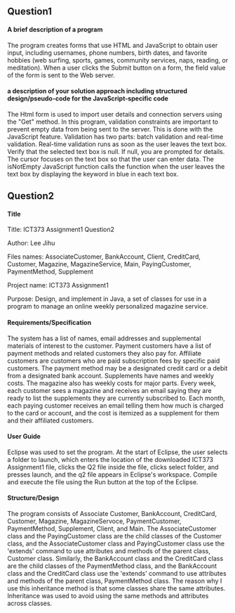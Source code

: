 ## Question1


#### A brief description of a program
The program creates forms that use HTML and JavaScript to obtain user input, including usernames, phone numbers, birth dates, and favorite hobbies (web surfing, sports, games, community services, naps, reading, or meditation). When a user clicks the Submit button on a form, the field value of the form is sent to the Web server.



#### a description of your solution approach including structured design/pseudo-code for the JavaScript-specific code
The Html form is used to import user details and connection servers using the "Get" method. In this program, validation constraints are important to prevent empty data from being sent to the server. This is done with the JavaScript feature. Validation has two parts: batch validation and real-time validation. Real-time validation runs as soon as the user leaves the text box. Verify that the selected text box is null. If null, you are prompted for details. The cursor focuses on the text box so that the user can enter data. The isNotEmpty JavaScript function calls the function when the user leaves the text box by displaying the keyword in blue in each text box.



## Question2


#### Title

Title: ICT373 Assignment1 Question2

Author: Lee Jihu

Files names: AssociateCustomer, BankAccount, Client, CreditCard, Customer, Magazine, MagazineService, Main, PayingCustomer, PaymentMethod, Supplement

Project name: ICT373 Assignment1

Purpose: Design, and implement in Java, a set of classes for use in a program to manage an online weekly personalized magazine service.



#### Requirements/Specification
The system has a list of names, email addresses and supplemental materials of interest to the customer. Payment customers have a list of payment methods and related customers they also pay for. Affiliate customers are customers who are paid subscription fees by specific paid customers. The payment method may be a designated credit card or a debit from a designated bank account. Supplements have names and weekly costs. The magazine also has weekly costs for major parts. Every week, each customer sees a magazine and receives an email saying they are ready to list the supplements they are currently subscribed to. Each month, each paying customer receives an email telling them how much is charged to the card or account, and the cost is itemized as a supplement for them and their affiliated customers.


#### User Guide 
Eclipse was used to set the program. At the start of Eclipse, the user selects a folder to launch, which enters the location of the downloaded ICT373 Assignment1 file, clicks the Q2 file inside the file, clicks select folder, and presses launch, and the q2 file appears in Eclipse's workspace. Compile and execute the file using the Run button at the top of the Eclipse.


#### Structure/Design
The program consists of Associate Customer, BankAccount, CreditCard, Customer, Magazine, MagazineServoce, PaymentCustomer, PaymentMethod, Supplement, Client, and Main.
The AssociateCustomer class and the PayingCustomer class are the child classes of the Customer class, and the AssociateCustomer class and PayingCustomer class use the 'extends' command to use attributes and methods of the parent class, Customer class.
Similarly, the BankAccount class and the CreditCard class are the child classes of the PaymentMethod class, and the BankAccount class and the CreditCard class use the 'extends' command to use attributes and methods of the parent class, PaymentMethod class.
The reason why I use this inheritance method is that some classes share the same attributes. Inheritance was used to avoid using the same methods and attributes across classes.
